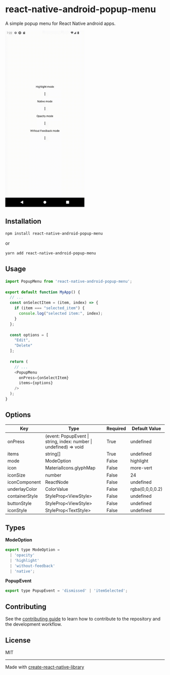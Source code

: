 # react-native-android-popup-menu

A simple popup menu for React Native android apps.

<img alt="Example" src="example/example.gif" width="250">

## Installation

```sh
npm install react-native-android-popup-menu
```
or
```sh
yarn add react-native-android-popup-menu
```

## Usage

```js
import PopupMenu from 'react-native-android-popup-menu';

export default function MyApp() {
  // ...
  const onSelectItem = (item, index) => {
    if (item === "selected_item") {
      console.log("selected item:", index);
    }
  };
  
  const options = [
    "Edit",
    "Delete"
  ];
  
  return (
    // ...
    <PopupMenu
      onPress={onSelectItem}
      items={options}
    />
  );
}
```

## Options

| Key            | Type                                                      | Required | Default Value   |
|----------------|-----------------------------------------------------------|----------|-----------------|
| onPress        | (event: PopupEvent \| string, index: number \| undefined) => void   | True     | undefined       |
| items          | string[]                                                          | True     | undefined       |
| mode           | ModeOption                                                        | False    | highlight       |
| icon           | MaterialIcons.glyphMap                                            | False    | more-vert       |
| iconSize       | number                                                            | False    | 24              |
| iconComponent  | ReactNode                                                         | False    | undefined       |
| underlayColor  | ColorValue                                                        | False    | rgba(0,0,0,0.2) |
| containerStyle | StyleProp\<ViewStyle\>                                            | False    | undefined       |
| buttonStyle    | StyleProp\<ViewStyle\>                                            | False    | undefined       |
| iconStyle      | StyleProp\<TextStyle\>                                            | False    | undefined       |

## Types

**ModeOption**
```js
export type ModeOption =
  | 'opacity'
  | 'highlight'
  | 'without-feedback'
  | 'native';
```

**PopupEvent**
```js
export type PopupEvent = 'dismissed' | 'itemSelected';
```

## Contributing

See the [contributing guide](CONTRIBUTING.md) to learn how to contribute to the repository and the development workflow.

## License

MIT

---

Made with [create-react-native-library](https://github.com/callstack/react-native-builder-bob)
